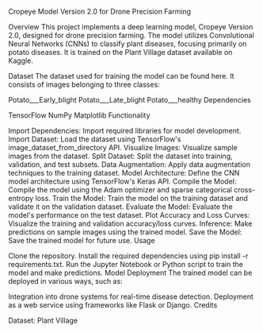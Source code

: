 Cropeye Model Version 2.0 for Drone Precision Farming

Overview
This project implements a deep learning model, Cropeye Version 2.0, designed for drone precision farming. The model utilizes Convolutional Neural Networks (CNNs) to classify plant diseases, focusing primarily on potato diseases. It is trained on the Plant Village dataset available on Kaggle.

Dataset
The dataset used for training the model can be found here. It consists of images belonging to three classes:

Potato___Early_blight
Potato___Late_blight
Potato___healthy
Dependencies

TensorFlow
NumPy
Matplotlib
Functionality

Import Dependencies: Import required libraries for model development.
Import Dataset: Load the dataset using TensorFlow's image_dataset_from_directory API.
Visualize Images: Visualize sample images from the dataset.
Split Dataset: Split the dataset into training, validation, and test subsets.
Data Augmentation: Apply data augmentation techniques to the training dataset.
Model Architecture: Define the CNN model architecture using TensorFlow's Keras API.
Compile the Model: Compile the model using the Adam optimizer and sparse categorical cross-entropy loss.
Train the Model: Train the model on the training dataset and validate it on the validation dataset.
Evaluate the Model: Evaluate the model's performance on the test dataset.
Plot Accuracy and Loss Curves: Visualize the training and validation accuracy/loss curves.
Inference: Make predictions on sample images using the trained model.
Save the Model: Save the trained model for future use.
Usage

Clone the repository.
Install the required dependencies using pip install -r requirements.txt.
Run the Jupyter Notebook or Python script to train the model and make predictions.
Model Deployment
The trained model can be deployed in various ways, such as:

Integration into drone systems for real-time disease detection.
Deployment as a web service using frameworks like Flask or Django.
Credits

Dataset: Plant Village
